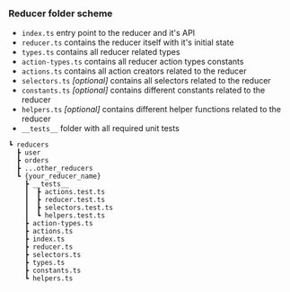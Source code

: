 ### Reducer folder scheme

- `index.ts` entry point to the reducer and it's API
- `reducer.ts` contains the reducer itself with it's initial state
- `types.ts` contains all reducer related types
- `action-types.ts` contains all reducer action types constants
- `actions.ts` contains all action creators related to the reducer
- `selectors.ts` _[optional]_ contains all selectors related to the reducer
- `constants.ts` _[optional]_ contains different constants related to the reducer
- `helpers.ts` _[optional]_ contains different helper functions related to the reducer
- `__tests__` folder with all required unit tests

```text
┗ reducers
  ┣ user
  ┣ orders
  ┣ ...other_reducers
  ┗ {your_reducer_name}
    ┣ __tests__
    ┃  ┣ actions.test.ts
    ┃  ┣ reducer.test.ts
    ┃  ┣ selectors.test.ts
    ┃  ┗ helpers.test.ts
    ┣ action-types.ts
    ┣ actions.ts
    ┣ index.ts
    ┣ reducer.ts
    ┣ selectors.ts
    ┣ types.ts
    ┣ constants.ts
    ┗ helpers.ts
```
